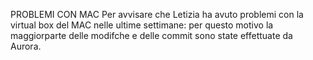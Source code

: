 PROBLEMI CON MAC 
Per avvisare che Letizia ha avuto problemi con la virtual box del MAC nelle ultime settimane: per questo motivo la maggiorparte delle modifche e delle commit sono state effettuate da Aurora. 